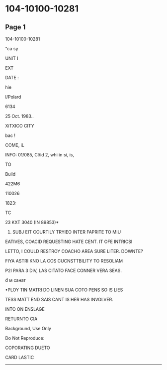 # 104-10100-10281

## Page 1

104-10100-10281

"ca sy

UNIT I

EXT

DATE :

hie

I/Polard

6134

25 Oct. 1983..

XiTXICO CITY

bac !

COME, iL

INFO: 01/085, Cl/ld 2, whi in si, is,

TO

Build

422M6

110026

1823:

TC

23 KXT 3040 (IN 89853)*

1. SUBJ EIT COURTILY TRYIEO INTER FAPRITE TO MIU

EATIVES, COACID REQUESTING HATE CENT. IT OFE INTRICSI

LETTO, I COULD RESTROY COACHO AREA SURE LITER. DOWNTE?

FIYA ASTRI KNO LA COS CUCNSTTBILITY TO RESOLIAM

P2I PARA 3 DIV, LAS CITATO FACE CONNER VERA SEAS.

đ м санат

•PLOY TIN MATRI DO LINEN SUA COTO PENS SO IS LIES

TESS MATT END SAIS CANT IS HER HAS INVOLVER.

INTO ON ENSLAGE

RETURNTO CIA

Background, Use Only

Do Not Reproduce:

COPORATING DUETO

CARD LASTIC

---

